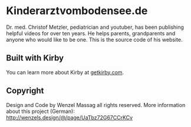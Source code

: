 # Kinderarztvombodensee.de
Dr. med. Christof Metzler, pediatrician and youtuber, has been publishing helpful videos for over ten years. He helps parents, grandparents and anyone who would like to be one. This is the source code of his website.

## Built with Kirby
You can learn more about Kirby at [getkirby.com](https://getkirby.com).

## Copyright
Design and Code by Wenzel Massag all rights reserved. More information about this project (German): http://wenzels.design/@/page/UaTbz72G67CCrKCv
